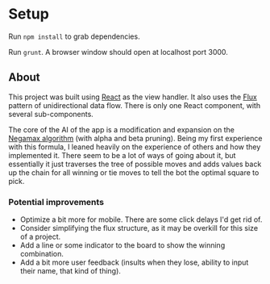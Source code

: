 # Setup

Run `npm install` to grab dependencies.

Run `grunt`. A browser window should open at localhost port 3000.

## About

This project was built using [React](https://facebook.github.io/react/) as the view handler. It also uses the [Flux](https://github.com/facebook/flux) pattern of unidirectional data flow. There is only one React component, with several sub-components.

The core of the AI of the app is a modification and expansion on the [Negamax algorithm](https://en.wikipedia.org/wiki/Negamax) (with alpha and beta pruning). Being my first experience with this formula, I leaned heavily on the experience of others and how they implemented it. There seem to be a lot of ways of going about it, but essentially it just traverses the tree of possible moves and adds values back up the chain for all winning or tie moves to tell the bot the optimal square to pick.

### Potential improvements
* Optimize a bit more for mobile. There are some click delays I'd get rid of.
* Consider simplifying the flux structure, as it may be overkill for this size of a project.
* Add a line or some indicator to the board to show the winning combination.
* Add a bit more user feedback (insults when they lose, ability to input their name, that kind of thing).
